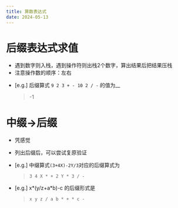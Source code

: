 ```yaml
---
title: 算数表达式
date: 2024-05-13
---
```


# 后缀表达式求值
- 遇到数字则入栈，遇到操作符则出栈2个数字，算出结果后把结果压栈
- 注意操作数的顺序：左右

<!--more-->

- [e.g.] 后缀算式 `9 2 3 + - 10 2 / -` 的值为__
    > -1


# 中缀->后缀
- 凭感觉
- 列出后缀后，可以尝试复原验证

- [e.g.] 中缀算式`(3+4X)-2Y/3`对应的后缀算式为
    > `3 4 X * + 2 Y * 3 / -`
- [e.g.] x*(y/z+a*b)-c 的后缀形式是
    > `x y z / a b * + * c -`



